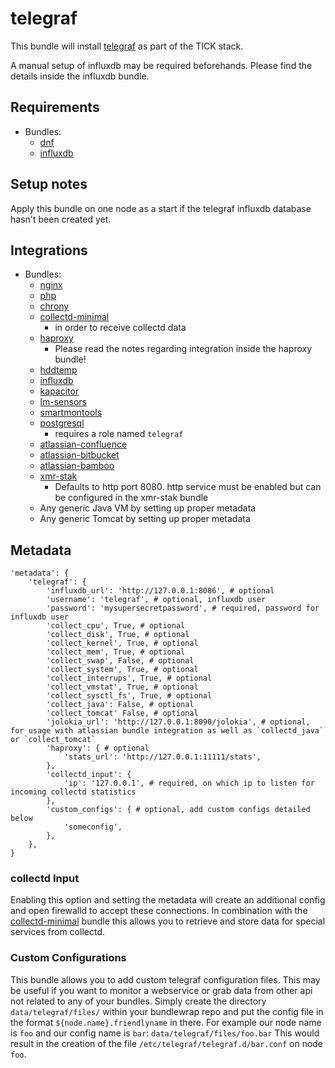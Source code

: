 # telegraf

This bundle will install [telegraf](https://www.influxdata.com/time-series-platform/telegraf/) as part of the TICK stack.

A manual setup of influxdb may be required beforehands.
Please find the details inside the influxdb bundle.

## Requirements

* Bundles:
  * [dnf](https://github.com/rullmann/bundlewrap-dnf)
  * [influxdb](https://github.com/rullmann/bundlewrap-influxdb)

## Setup notes

Apply this bundle on one node as a start if the telegraf influxdb database hasn't been created yet.

## Integrations

* Bundles:
  * [nginx](https://github.com/rullmann/bundlewrap-nginx)
  * [php](https://github.com/rullmann/bundlewrap-php)
  * [chrony](https://github.com/rullmann/bundlewrap-chrony)
  * [collectd-minimal](https://github.com/rullmann/bundlewrap-collectd-minimal)
    * in order to receive collectd data
  * [haproxy](https://github.com/rullmann/bundlewrap-haproxy)
    * Please read the notes regarding integration inside the haproxy bundle!
  * [hddtemp](https://github.com/rullmann/bundlewrap-hddtemp)
  * [influxdb](https://github.com/rullmann/bundlewrap-influxdb)
  * [kapacitor](https://github.com/rullmann/bundlewrap-kapacitor)
  * [lm-sensors](https://github.com/rullmann/bundlewrap-lm-sensors)
  * [smartmontools](https://github.com/rullmann/bundlewrap-smartmontools)
  * [postgresql](https://github.com/rullmann/bundlewrap-postgresql)
    * requires a role named `telegraf`
  * [atlassian-confluence](https://github.com/rullmann/bundlewrap-atlassian-confluence)
  * [atlassian-bitbucket](https://github.com/rullmann/bundlewrap-atlassian-bitbucket)
  * [atlassian-bamboo](https://github.com/rullmann/bundlewrap-atlassian-bamboo)
  * [xmr-stak](https://github.com/rullmann/bundlewrap-xmr-stak)
    * Defaults to http port 8080. http service must be enabled but can be configured in the xmr-stak bundle
  * Any generic Java VM by setting up proper metadata
  * Any generic Tomcat by setting up proper metadata

## Metadata

    'metadata': {
        'telegraf': {
            'influxdb_url': 'http://127.0.0.1:8086', # optional
            'username': 'telegraf', # optional, influxdb user
            'password': 'mysupersecretpassword', # required, password for influxdb user
            'collect_cpu', True, # optional
            'collect_disk', True, # optional
            'collect_kernel', True, # optional
            'collect_mem', True, # optional
            'collect_swap', False, # optional
            'collect_system', True, # optional
            'collect_interrups', True, # optional
            'collect_vmstat', True, # optional
            'collect_sysctl_fs', True, # optional
			'collect_java': False, # optional
            'collect_tomcat' False, # optional
            'jolokia_url': 'http://127.0.0.1:8090/jolokia', # optional, for usage with atlassian bundle integration as well as `collectd_java` or `collect_tomcat`
            'haproxy': { # optional
                'stats_url': 'http://127.0.0.1:11111/stats',
            },
            'collectd_input': {
                'ip': '127.0.0.1', # required, on which ip to listen for incoming collectd statistics
            },
            'custom_configs': { # optional, add custom configs detailed below
                'someconfig',
            },
        },
    }

### collectd Input

Enabling this option and setting the metadata will create an additional config and open firewalld to accept these connections.
In combination with the [collectd-minimal](https://github.com/rullmann/bundlewrap-collectd-minimal) bundle this allows you to retrieve and store data for special services from collectd.

### Custom Configurations

This bundle allows you to add custom telegraf configuration files. This may be useful if you want to monitor a webservice or grab data from other api not related to any of your bundles.
Simply create the directory `data/telegraf/files/` within your bundlewrap repo and put the config file in the format `${node.name}.friendlyname` in there.
For example our node name is `foo` and our config name is `bar`: `data/telegraf/files/foo.bar`
This would result in the creation of the file `/etc/telegraf/telegraf.d/bar.conf` on node `foo`.
